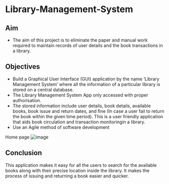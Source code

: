 # Library-Management-System
## Aim
- The aim of this project is to eliminate the paper and manual work required to maintain records of user details and the book transactions in a library. 

## Objectives 
- Build a Graphical User Interface (GUI) application by the name ‘Library Management System’ where all the
information of a particular library is stored on a central database.
- The Library Management System App only accessed with proper authorisation.
- The stored information include user details, book details, available books, book issue and return dates, and fine
(In case a user fail to return the book within the given time period). This is a user friendly application that aids
book circulation and transaction monitoringin a library.
- Use an Agile method of software development

Home page
![image](https://user-images.githubusercontent.com/45924101/135244032-17172e1a-cf2a-4f07-aa2a-f0badc38965b.png)


## Conclusion

This application makes it easy for all the users to search for the available books along with their precise location inside the 
library. It makes the process of issuing and returning a book easier and quicker.
